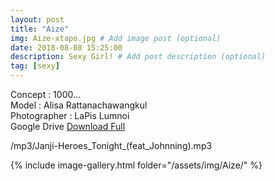 ```yaml
---
layout: post
title: "Aize"
img: Aize-xtapo.jpg # Add image post (optional)
date: 2018-08-08 15:25:00
description: Sexy Girl! # Add post description (optional)
tag: [sexy]
---
```

Concept : 1000...    
Model : Alisa Rattanachawangkul  
Photographer : LaPis Lumnoi   
Google Drive [Download Full](http://gestyy.com/e0FcOW)       

/mp3/Janji-Heroes_Tonight_(feat_Johnning).mp3

{% include image-gallery.html folder="/assets/img/Aize/" %}
